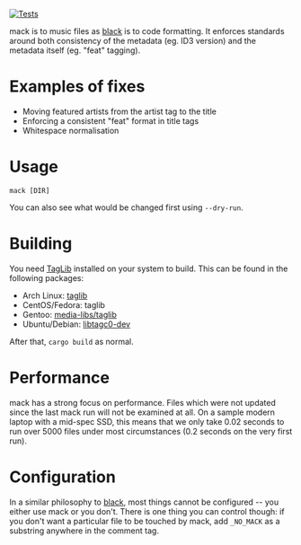 [![Tests](https://img.shields.io/travis/cdown/mack/master.svg)](https://travis-ci.org/cdown/mack)

mack is to music files as [black][black] is to code formatting. It enforces
standards around both consistency of the metadata (eg. ID3 version) and the
metadata itself (eg. "feat" tagging).

# Examples of fixes

- Moving featured artists from the artist tag to the title
- Enforcing a consistent "feat" format in title tags
- Whitespace normalisation

# Usage

    mack [DIR]

You can also see what would be changed first using `--dry-run`.

# Building

You need [TagLib](http://taglib.org/) installed on your system to build. This
can be found in the following packages:

- Arch Linux: [taglib](https://www.archlinux.org/packages/extra/x86_64/taglib/)
- CentOS/Fedora: taglib
- Gentoo: [media-libs/taglib](https://packages.gentoo.org/packages/media-libs/taglib)
- Ubuntu/Debian: [libtagc0-dev](https://packages.debian.org/search?searchon=names&keywords=libtagc0-dev)


After that, `cargo build` as normal.

# Performance

mack has a strong focus on performance. Files which were not updated since the
last mack run will not be examined at all. On a sample modern laptop with a
mid-spec SSD, this means that we only take 0.02 seconds to run over 5000 files
under most circumstances (0.2 seconds on the very first run).

# Configuration

In a similar philosophy to [black][black], most things cannot be configured --
you either use mack or you don't. There is one thing you can control though: if
you don't want a particular file to be touched by mack, add `_NO_MACK` as a
substring anywhere in the comment tag.

[black]: https://github.com/ambv/black
